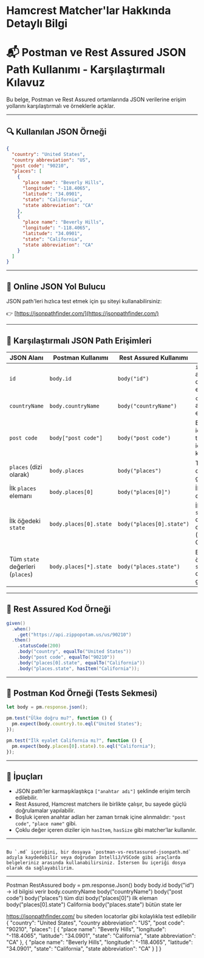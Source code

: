 # Hamcrest Matcher'lar Hakkında Detaylı Bilgi
# 📬 Postman ve Rest Assured JSON Path Kullanımı - Karşılaştırmalı Kılavuz

Bu belge, Postman ve Rest Assured ortamlarında JSON verilerine erişim yollarını karşılaştırmalı ve örneklerle açıklar.

---

## 🔍 Kullanılan JSON Örneği

```json
{
  "country": "United States",
  "country abbreviation": "US",
  "post code": "90210",
  "places": [
    {
      "place name": "Beverly Hills",
      "longitude": "-118.4065",
      "latitude": "34.0901",
      "state": "California",
      "state abbreviation": "CA"
    },
    {
      "place name": "Beverly Hills",
      "longitude": "-118.4065",
      "latitude": "34.0901",
      "state": "California",
      "state abbreviation": "CA"
    }
  ]
}
```

---

## 🧭 Online JSON Yol Bulucu

JSON path'leri hızlıca test etmek için şu siteyi kullanabilirsiniz:

👉 [https://jsonpathfinder.com/](https://jsonpathfinder.com/)

---

## 📘 Karşılaştırmalı JSON Path Erişimleri

| JSON Alanı                       | Postman Kullanımı      | Rest Assured Kullanımı    | Açıklama                                               |
| -------------------------------- | ---------------------- | ------------------------- | ------------------------------------------------------ |
| `id`                             | `body.id`              | `body("id")`              | `id` anahtarına doğrudan erişim                        |
| `countryName`                    | `body.countryName`     | `body("countryName")`     | `countryName` alanına erişim                           |
| `post code`                      | `body["post code"]`    | `body("post code")`       | Boşluk içerdiği için tırnak içinde kullanılmalı        |
| `places` (dizi olarak)           | `body.places`          | `body("places")`          | Tüm `places` dizisini getirir                          |
| İlk `places` elemanı             | `body.places[0]`       | `body("places[0]")`       | İlk öğeyi döndürür                                     |
| İlk öğedeki `state`              | `body.places[0].state` | `body("places[0].state")` | İlk öğenin `state` değerini döndürür (örn. California) |
| Tüm `state` değerleri (`places`) | `body.places[*].state` | `body("places.state")`    | Bütün öğelerin `state` değerlerini getirir             |

---

## 🧪 Rest Assured Kod Örneği

```java
given()
  .when()
    .get("https://api.zippopotam.us/us/90210")
  .then()
    .statusCode(200)
    .body("country", equalTo("United States"))
    .body("post code", equalTo("90210"))
    .body("places[0].state", equalTo("California"))
    .body("places.state", hasItem("California"));
```

---

## 🧪 Postman Kod Örneği (Tests Sekmesi)

```javascript
let body = pm.response.json();

pm.test("Ülke doğru mu?", function () {
  pm.expect(body.country).to.eql("United States");
});

pm.test("İlk eyalet California mı?", function () {
  pm.expect(body.places[0].state).to.eql("California");
});
```

---

## 📌 İpuçları

* JSON path’ler karmaşıklaştıkça `["anahtar adı"]` şeklinde erişim tercih edilebilir.
* Rest Assured, Hamcrest matchers ile birlikte çalışır, bu sayede güçlü doğrulamalar yapılabilir.
* Boşluk içeren anahtar adları her zaman tırnak içine alınmalıdır: `"post code"`, `"place name"` gibi.
* Çoklu değer içeren diziler için `hasItem`, `hasSize` gibi matcher’lar kullanılır.

---

```

Bu `.md` içeriğini, bir dosyaya `postman-vs-restassured-jsonpath.md` adıyla kaydedebilir veya doğrudan IntelliJ/VSCode gibi araçlarda belgeleriniz arasında kullanabilirsiniz. İstersen bu içeriği dosya olarak da sağlayabilirim.
```

------------------------------------------------------------------------------
Postman                                  RestAssured
body = pm.response.Json()                body
body.id                                  body("id") -> id bilgisi verir
body.countryName                          body("countryName")
                                         body("post code")
                                         body("places") tüm dizi
                                         body("places[0]") ilk eleman
                                         body("places[0].state") California
                                         body("places.state") bütün state ler

https://jsonpathfinder.com/  bu siteden locatorlar gibi kolaylıkla test edilebilir
{
    "country": "United States",
    "country abbreviation": "US",
    "post code": "90210",
    "places": [
        {
            "place name": "Beverly Hills",
            "longitude": "-118.4065",
            "latitude": "34.0901",
            "state": "California",
            "state abbreviation": "CA"
        },
        {
            "place name": "Beverly Hills",
            "longitude": "-118.4065",
            "latitude": "34.0901",
            "state": "California",
            "state abbreviation": "CA"
        }
    ]
}


